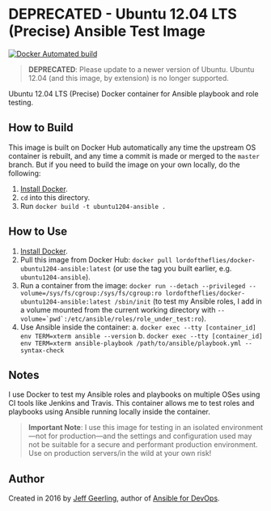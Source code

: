 # DEPRECATED - Ubuntu 12.04 LTS (Precise) Ansible Test Image

[![Docker Automated build](https://img.shields.io/docker/automated/lordoftheflies/docker-ubuntu1204-ansible.svg?maxAge=2592000)](https://hub.docker.com/r/lordoftheflies/docker-ubuntu1204-ansible/)

> **DEPRECATED**: Please update to a newer version of Ubuntu. Ubuntu 12.04 (and this image, by extension) is no longer supported.

Ubuntu 12.04 LTS (Precise) Docker container for Ansible playbook and role testing.

## How to Build

This image is built on Docker Hub automatically any time the upstream OS container is rebuilt, and any time a commit is made or merged to the `master` branch. But if you need to build the image on your own locally, do the following:

  1. [Install Docker](https://docs.docker.com/engine/installation/).
  2. `cd` into this directory.
  3. Run `docker build -t ubuntu1204-ansible .`

## How to Use

  1. [Install Docker](https://docs.docker.com/engine/installation/).
  2. Pull this image from Docker Hub: `docker pull lordoftheflies/docker-ubuntu1204-ansible:latest` (or use the tag you built earlier, e.g. `ubuntu1204-ansible`).
  3. Run a container from the image: `docker run --detach --privileged --volume=/sys/fs/cgroup:/sys/fs/cgroup:ro lordoftheflies/docker-ubuntu1204-ansible:latest /sbin/init` (to test my Ansible roles, I add in a volume mounted from the current working directory with ``--volume=`pwd`:/etc/ansible/roles/role_under_test:ro``).
  4. Use Ansible inside the container:
    a. `docker exec --tty [container_id] env TERM=xterm ansible --version`
    b. `docker exec --tty [container_id] env TERM=xterm ansible-playbook /path/to/ansible/playbook.yml --syntax-check`

## Notes

I use Docker to test my Ansible roles and playbooks on multiple OSes using CI tools like Jenkins and Travis. This container allows me to test roles and playbooks using Ansible running locally inside the container.

> **Important Note**: I use this image for testing in an isolated environment—not for production—and the settings and configuration used may not be suitable for a secure and performant production environment. Use on production servers/in the wild at your own risk!

## Author

Created in 2016 by [Jeff Geerling](http://jeffgeerling.com/), author of [Ansible for DevOps](https://www.ansiblefordevops.com/).
